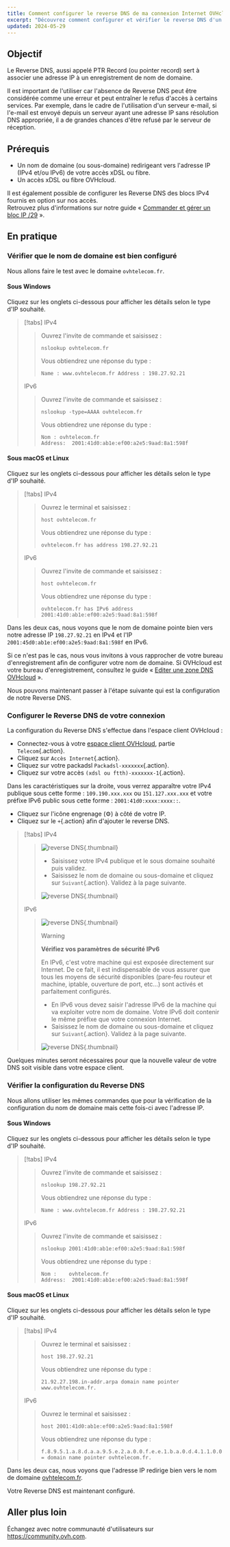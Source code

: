 ```yaml
---
title: Comment configurer le reverse DNS de ma connexion Internet OVHcloud
excerpt: "Découvrez comment configurer et vérifier le reverse DNS d'un domaine redirigeant vers l'adresse IP de votre acccès FTTH ou xDSL OVHcloud"
updated: 2024-05-29
---
```


## Objectif

Le Reverse DNS, aussi appelé PTR Record (ou pointer record) sert à associer une adresse IP à un enregistrement de nom de domaine.

Il est important de l'utiliser car l'absence de Reverse DNS peut être considérée comme une erreur et peut entraîner le refus d'accès à certains services.
Par exemple, dans le cadre de l'utilisation d'un serveur e-mail, si l'e-mail est envoyé depuis un serveur ayant une adresse IP sans résolution DNS appropriée, il a de grandes chances d'être refusé par le serveur de réception.

## Prérequis

- Un nom de domaine (ou sous-domaine) redirigeant vers l'adresse IP (IPv4 et/ou IPv6) de votre accès xDSL ou fibre.
- Un accès xDSL ou fibre OVHcloud.

Il est également possible de configurer les Reverse DNS des blocs IPv4 fournis en option sur nos accès.<br>
Retrouvez plus d'informations sur notre guide « [Commander et gérer un bloc IP /29](/pages/web_cloud/internet/internet_access/comment_commander_et_gerer_un_bloc_ip_29) ».

## En pratique

### Vérifier que le nom de domaine est bien configuré

Nous allons faire le test avec le domaine `ovhtelecom.fr`.

#### Sous Windows

Cliquez sur les onglets ci-dessous pour afficher les détails selon le type d'IP souhaité.

> [!tabs]
> IPv4
>>
>> Ouvrez l'invite de commande et saisissez :
>>
>> ```console
>> nslookup ovhtelecom.fr
>> ```
>>
>> Vous obtiendrez une réponse du type :
>>
>> ```console
>> Name : www.ovhtelecom.fr Address : 198.27.92.21
>> ```
>>
> IPv6
>>
>> Ouvrez l'invite de commande et saisissez :
>>
>> ```console
>> nslookup -type=AAAA ovhtelecom.fr
>> ```
>>
>> Vous obtiendrez une réponse du type :
>>
>> ```console
>> Nom : ovhtelecom.fr
>> Address:  2001:41d0:ab1e:ef00:a2e5:9aad:8a1:598f
>> ```
>>
>>

#### Sous macOS et Linux

Cliquez sur les onglets ci-dessous pour afficher les détails selon le type d'IP souhaité.

> [!tabs]
> IPv4
>>
>> Ouvrez le terminal et saisissez :
>>
>> ```console
>> host ovhtelecom.fr
>> ```
>>
>> Vous obtiendrez une réponse du type :
>>
>> ```console
>> ovhtelecom.fr has address 198.27.92.21
>> ```
>>
> IPv6
>>
>> Ouvrez l'invite de commande et saisissez :
>>
>> ```console
>> host ovhtelecom.fr
>> ```
>>
>> Vous obtiendrez une réponse du type :
>>
>> ```console
>> ovhtelecom.fr has IPv6 address 2001:41d0:ab1e:ef00:a2e5:9aad:8a1:598f
>> ```
>>

Dans les deux cas, nous voyons que le nom de domaine pointe bien vers notre adresse IP `198.27.92.21` en IPv4 et l'IP `2001:45d0:ab1e:ef00:a2e5:9aad:8a1:598f` en IPv6.

Si ce n'est pas le cas, nous vous invitons à vous rapprocher de votre bureau d'enregistrement afin de configurer votre nom de domaine. Si OVHcloud est votre bureau d'enregistrement, consultez le guide « [Editer une zone DNS OVHcloud](/pages/web_cloud/domains/dns_zone_edit) ».

Nous pouvons maintenant passer à l'étape suivante qui est la configuration de notre Reverse DNS.

### Configurer le Reverse DNS de votre connexion

La configuration du Reverse DNS s'effectue dans l'espace client OVHcloud :

- Connectez-vous à votre [espace client OVHcloud](/links/manager), partie `Telecom`{.action}.
- Cliquez sur `Accès Internet`{.action}.
- Cliquez sur votre packadsl `Packadsl-xxxxxxx`{.action}.
- Cliquez sur votre accès `(xdsl ou ftth)-xxxxxxx-1`{.action}.

Dans les caractéristiques sur la droite, vous verrez apparaître votre IPv4 publique sous cette forme : `109.190.xxx.xxx` ou `151.127.xxx.xxx` et votre préfixe IPv6 public sous cette forme : `2001:41d0:xxxx:xxxx::`.

- Cliquez sur l'icône engrenage (⚙) à côté de votre IP.
- Cliquez sur le `+`{.action} afin d'ajouter le reverse DNS.

> [!tabs]
> IPv4
>>
>> ![reverse DNS](images/XDSL-ReverseDNS.png){.thumbnail}
>>
>> - Saisissez votre IPv4 publique et le sous domaine souhaité puis validez.
>> - Saisissez le nom de domaine ou sous-domaine et cliquez sur `Suivant`{.action}. Validez à la page suivante.
>>
>> ![reverse DNS](images/telecom-reversedns-add-reverse.png){.thumbnail}
>>
> IPv6
>>
>> ![reverse DNS](images/XDSL-ReverseDNS-IPv6.png){.thumbnail}
>>
>> > [!warning]
>> >
>> > **Vérifiez vos paramètres de sécurité IPv6**
>> >
>> > En IPv6, c'est votre machine qui est exposée directement sur Internet. De ce fait, il est indispensable de vous assurer que tous les moyens de sécurité disponibles (pare-feu routeur et machine, iptable, ouverture de port, etc...) sont activés et parfaitement configurés.
>>
>> - En IPv6 vous devez saisir l'adresse IPv6 de la machine qui va exploiter votre nom de domaine. Votre IPv6 doit contenir le même préfixe que votre connexion Internet.
>> - Saisissez le nom de domaine ou sous-domaine et cliquez sur `Suivant`{.action}. Validez à la page suivante.
>>
>> ![reverse DNS](images/telecom-reversedns-add-reverse-ipv6.png){.thumbnail}


Quelques minutes seront nécessaires pour que la nouvelle valeur de votre DNS soit visible dans votre espace client.

### Vérifier la configuration du Reverse DNS

Nous allons utiliser les mêmes commandes que pour la vérification de la configuration du nom de domaine mais cette fois-ci avec l'adresse IP.

#### Sous Windows

Cliquez sur les onglets ci-dessous pour afficher les détails selon le type d'IP souhaité.

> [!tabs]
> IPv4
>>
>> Ouvrez l'invite de commande et saisissez :
>>
>> ```console
>> nslookup 198.27.92.21
>> ```
>>
>> Vous obtiendrez une réponse du type :
>>
>> ```console
>> Name : www.ovhtelecom.fr Address : 198.27.92.21
>> ```
>>
> IPv6
>>
>> Ouvrez l'invite de commande et saisissez :
>>
>> ```console
>> nslookup 2001:41d0:ab1e:ef00:a2e5:9aad:8a1:598f
>> ```
>>
>> Vous obtiendrez une réponse du type :
>>
>> ```console
>> Nom :    ovhtelecom.fr
>> Address:  2001:41d0:ab1e:ef00:a2e5:9aad:8a1:598f
>> ```
>>

#### Sous macOS et Linux

Cliquez sur les onglets ci-dessous pour afficher les détails selon le type d'IP souhaité.

> [!tabs]
> IPv4
>>
>> Ouvrez le terminal et saisissez :
>>
>> ```console
>> host 198.27.92.21
>> ```
>>
>> Vous obtiendrez une réponse du type :
>>
>> ```console
>> 21.92.27.198.in-addr.arpa domain name pointer www.ovhtelecom.fr.
>> ```
>>
> IPv6
>>
>> Ouvrez le terminal et saisissez :
>>
>> ```console
>> host 2001:41d0:ab1e:ef00:a2e5:9aad:8a1:598f
>> ```
>>
>> Vous obtiendrez une réponse du type :
>>
>> ```console
>> f.8.9.5.1.a.8.d.a.a.9.5.e.2.a.0.0.f.e.e.1.b.a.0.d.4.1.1.0.0.2.ip6.arpa = domain name pointer ovhtelecom.fr.
>> ```
>>

Dans les deux cas, nous voyons que l'adresse IP redirige bien vers le nom de domaine [ovhtelecom.fr](http://ovhtelecom.fr).

Votre Reverse DNS est maintenant configuré.

## Aller plus loin

Échangez avec notre communauté d'utilisateurs sur <https://community.ovh.com>.
